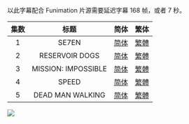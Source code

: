 以此字幕配合 Funimation 片源需要延迟字幕 168 帧，或者 7 秒。



| 集数 |         标题         |                             简体                             |                             繁体                             |
| :--: | :------------------: | :----------------------------------------------------------: | :----------------------------------------------------------: |
|  1   | SE7EN  | [简体](https://raw.githubusercontent.com/tastysugar/SweetSub-source/master/Akudama%20Drive/%5BSweetSub%5D%20Akudama%20Drive%20-%2001.chs.ass) | [繁體](https://raw.githubusercontent.com/tastysugar/SweetSub-source/master/Akudama%20Drive/%5BSweetSub%5D%20Akudama%20Drive%20-%2001.cht.ass) |
| 2 | RESERVOIR DOGS | [简体](https://raw.githubusercontent.com/tastysugar/SweetSub-source/master/Akudama%20Drive/%5BSweetSub%5D%20Akudama%20Drive%20-%2002.chs.ass) | [繁體](https://raw.githubusercontent.com/tastysugar/SweetSub-source/master/Akudama%20Drive/%5BSweetSub%5D%20Akudama%20Drive%20-%2002.cht.ass) |
| 3 | MISSION: IMPOSSIBLE  | [简体](https://raw.githubusercontent.com/tastysugar/SweetSub-source/master/Akudama%20Drive/%5BSweetSub%5D%20Akudama%20Drive%20-%2003.chs.ass) | [繁體](https://raw.githubusercontent.com/tastysugar/SweetSub-source/master/Akudama%20Drive/%5BSweetSub%5D%20Akudama%20Drive%20-%2003.cht.ass) |
| 4 | SPEED  | [简体](https://raw.githubusercontent.com/tastysugar/SweetSub-source/master/Akudama%20Drive/%5BSweetSub%5D%20Akudama%20Drive%20-%2004.chs.ass) | [繁體](https://raw.githubusercontent.com/tastysugar/SweetSub-source/master/Akudama%20Drive/%5BSweetSub%5D%20Akudama%20Drive%20-%2004.cht.ass) |
| 5 | DEAD MAN WALKING  | [简体](https://raw.githubusercontent.com/tastysugar/SweetSub-source/master/Akudama%20Drive/%5BSweetSub%5D%20Akudama%20Drive%20-%2005.chs.ass) | [繁體](https://raw.githubusercontent.com/tastysugar/SweetSub-source/master/Akudama%20Drive/%5BSweetSub%5D%20Akudama%20Drive%20-%2005.cht.ass) |

![](https://i.loli.net/2020/10/14/EsPikfJGArOUT7p.png)
